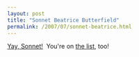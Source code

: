 ```yaml
---
layout: post
title: "Sonnet Beatrice Butterfield"
permalink: /2007/07/sonnet-beatrice.html
---
```


[Yay, Sonnet!](http://www.caterina.net/archive/001076.html "Caterina.net: Sonnet Beatrice Butterfield")  You're on [the list](http://sippey.typepad.com/unfiltered/2007/07/hello-ollie.html), too!